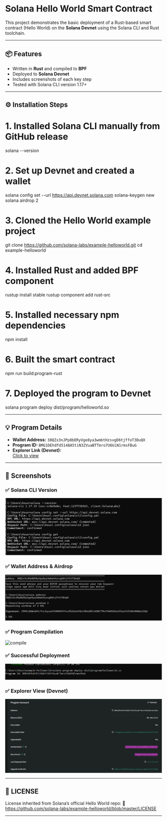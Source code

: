 # Solana Hello World Smart Contract

This project demonstrates the basic deployment of a Rust-based smart contract (Hello World) on the **Solana Devnet** using the Solana CLI and Rust toolchain.

---
## 📦 Features

-  Written in **Rust** and compiled to **BPF**
-  Deployed to **Solana Devnet**
-  Includes screenshots of each key step
- Tested with Solana CLI version 1.17+

---
## ⚙️ Installation Steps

# 1. Installed Solana CLI manually from GitHub release
solana --version

# 2. Set up Devnet and created a wallet
solana config set --url https://api.devnet.solana.com
solana-keygen new
solana airdrop 2

# 3. Cloned the Hello World example project
git clone https://github.com/solana-labs/example-helloworld.git
cd example-helloworld

# 4. Installed Rust and added BPF component
rustup install stable
rustup component add rust-src

# 5. Installed necessary npm dependencies
npm install

# 6. Built the smart contract
npm run build:program-rust

# 7. Deployed the program to Devnet
solana program deploy dist/program/helloworld.so

---

## 💡 Program Details

- **Wallet Address:** `38QZx3nJPp8bERyVge8ya3wmbtHzsvgD6tjffoT3DuQX`  
- **Program ID:** `BMG1DEhdfd5148A5tiN3ZVuaBTTmro7U6UiN1rmsFBuG`  
- **Explorer Link (Devnet):**  
  [Click to view](https://explorer.solana.com/address/BMG1DEhdfd5148A5tiN3ZVuaBTTmro7U6UiN1rmsFBuG?cluster=devnet)
---


## 🧪 Screenshots

### ✅ Solana CLI Version
![solana version](./screenshots/solana-version..png)

### ✅ Wallet Address & Airdrop
![wallet](./screenshots/wallet-airdrop.png)

### ✅ Program Compilation
![compile](./screenshots/program-compile.png)

### ✅ Successful Deployment
![deploy](./screenshots/program-deploy.png)

### ✅ Explorer View (Devnet)
![explorer](./screenshots/explorer-devnet.png)

---
## 📜 LICENSE

License inherited from Solana’s official Hello World repo:
🔗 https://github.com/solana-labs/example-helloworld/blob/master/LICENSE

---


